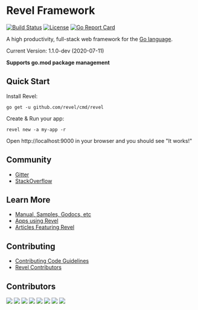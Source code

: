 # Revel Framework

[![Build Status](https://secure.travis-ci.org/revel/revel.svg?branch=master)](http://travis-ci.org/revel/revel) 
[![License](https://img.shields.io/badge/license-MIT-blue.svg)](LICENSE)
[![Go Report Card](https://goreportcard.com/badge/github.com/revel/revel)](https://goreportcard.com/report/github.com/revel/revel)

A high productivity, full-stack web framework for the [Go language](http://www.golang.org).

Current Version: 1.1.0-dev (2020-07-11)

**Supports go.mod package management**

## Quick Start

Install Revel:

	go get -u github.com/revel/cmd/revel

Create & Run your app:

	revel new -a my-app -r

Open http://localhost:9000 in your browser and you should see "It works!"


## Community

* [Gitter](https://gitter.im/revel/community)
* [StackOverflow](http://stackoverflow.com/questions/tagged/revel)


## Learn More

* [Manual, Samples, Godocs, etc](http://revel.github.io)
* [Apps using Revel](https://github.com/revel/revel/wiki/Apps-in-the-Wild)
* [Articles Featuring Revel](https://github.com/revel/revel/wiki/Articles)

## Contributing

* [Contributing Code Guidelines](https://github.com/revel/revel/blob/master/CONTRIBUTING.md)
* [Revel Contributors](https://github.com/revel/revel/graphs/contributors)

## Contributors

[![](https://sourcerer.io/fame/notzippy/revel/revel/images/0)](https://sourcerer.io/fame/notzippy/revel/revel/links/0)
[![](https://sourcerer.io/fame/notzippy/revel/revel/images/1)](https://sourcerer.io/fame/notzippy/revel/revel/links/1)
[![](https://sourcerer.io/fame/notzippy/revel/revel/images/2)](https://sourcerer.io/fame/notzippy/revel/revel/links/2)
[![](https://sourcerer.io/fame/notzippy/revel/revel/images/3)](https://sourcerer.io/fame/notzippy/revel/revel/links/3)
[![](https://sourcerer.io/fame/notzippy/revel/revel/images/4)](https://sourcerer.io/fame/notzippy/revel/revel/links/4)
[![](https://sourcerer.io/fame/notzippy/revel/revel/images/5)](https://sourcerer.io/fame/notzippy/revel/revel/links/5)
[![](https://sourcerer.io/fame/notzippy/revel/revel/images/6)](https://sourcerer.io/fame/notzippy/revel/revel/links/6)
[![](https://sourcerer.io/fame/notzippy/revel/revel/images/7)](https://sourcerer.io/fame/notzippy/revel/revel/links/7)
